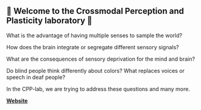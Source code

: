 ## 👋 Welcome to the Crossmodal Perception and Plasticity laboratory 👋

What is the advantage of having multiple senses to sample the world? 

How does the brain integrate or segregate different sensory signals? 

What are the consequences of sensory deprivation for the mind and brain? 

Do blind people think differently about colors? What replaces voices or speech in deaf people?

In the CPP-lab, we are trying to address these questions and many more.

**[Website](https://cpplab.be/)**
